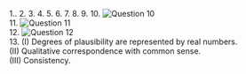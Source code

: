 1..
2.
3.
4.
5.
6.
7.
8.
9. 
10. ![Question 10](./)  
11. ![Question 11](./)   
12. ![Question 12](./)   
13. (I) Degrees of plausibility are represented by real numbers.  
    (II) Qualitative correspondence with common sense.  
    (III) Consistency.  
 
